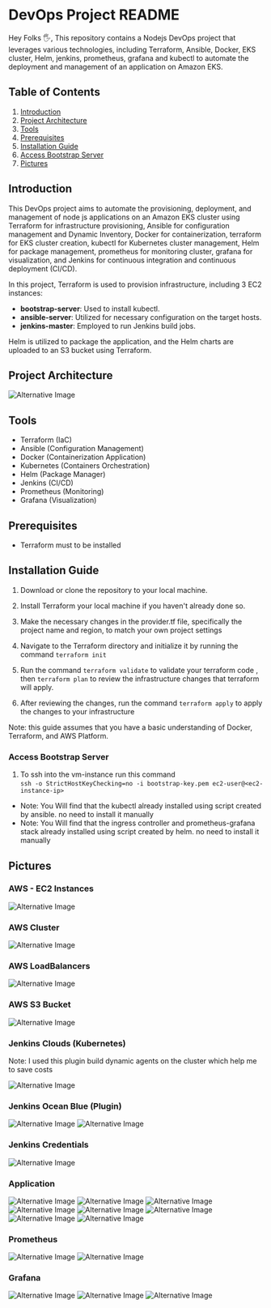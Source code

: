# DevOps Project README

Hey Folks 🖐️, This repository contains a Nodejs DevOps project that leverages various technologies, including Terraform, Ansible, Docker, EKS cluster, Helm, jenkins, prometheus, grafana and kubectl to automate the deployment and management of an application on Amazon EKS.
## Table of Contents

1. [Introduction](#introduction)
2. [Project Architecture](#project-architecture)
3. [Tools](#tools)
4. [Prerequisites](#prerequisites)
5. [Installation Guide](#installation-guide)
6. [Access Bootstrap Server](#access-bootstrap-server)
7. [Pictures](#pictures)

## Introduction

This DevOps project aims to automate the provisioning, deployment, and management of node js applications on an Amazon EKS cluster using Terraform for infrastructure provisioning, Ansible for configuration management and Dynamic Inventory, Docker for containerization, terraform for EKS cluster creation, kubectl for Kubernetes cluster management, Helm for package management, prometheus for monitoring cluster, grafana for visualization,  and Jenkins for continuous integration and continuous deployment (CI/CD).

In this project, Terraform is used to provision infrastructure, including 3 EC2 instances:

- **bootstrap-server**: Used to install kubectl.
- **ansible-server**: Utilized for necessary configuration on the target hosts.
- **jenkins-master**: Employed to run Jenkins build jobs.

Helm is utilized to package the application, and the Helm charts are uploaded to an S3 bucket using Terraform.

## Project Architecture

![Alternative Image](./pics/architecture.png)


## Tools

- Terraform (IaC)
- Ansible (Configuration Management)
- Docker (Containerization Application)
- Kubernetes (Containers Orchestration)
- Helm (Package Manager)
- Jenkins (CI/CD)
- Prometheus (Monitoring)
- Grafana (Visualization)

## Prerequisites
* Terraform must to be installed
## Installation Guide

1. Download or clone the repository to your local machine.

2. Install Terraform your local machine if you haven't already done so.

3. Make the necessary changes in the provider.tf file, specifically the project name and region, to match your own project settings

4. Navigate to the Terraform directory and initialize it by running the command `terraform init`

5. Run the command `terraform validate` to validate your terraform code , then `terraform plan` to review the infrastructure changes that
terraform will apply.

6. After reviewing the changes, run the command `terraform apply` to apply the changes to your infrastructure

Note: this guide assumes that you have a basic understanding of Docker, Terraform, and AWS Platform.
  
### Access Bootstrap Server

1. To ssh into the vm-instance run this command \
`ssh -o StrictHostKeyChecking=no -i bootstrap-key.pem ec2-user@<ec2-instance-ip>`

- Note: You Will find that the kubectl already installed using script created by ansible. no need to install it manually
- Note: You Will find that the ingress controller and prometheus-grafana stack already installed using script created by helm. no need to install it manually

## Pictures

### AWS - EC2 Instances

![Alternative Image](./pics/aws-1.png)

### AWS Cluster

![Alternative Image](./pics/aws-4.png)

### AWS LoadBalancers

![Alternative Image](./pics/aws-2.png)

### AWS S3 Bucket

![Alternative Image](./pics/aws-3.png)

### Jenkins Clouds (Kubernetes)
Note: I used this plugin build dynamic agents on the cluster which help me to save costs

![Alternative Image](./pics/jenk-33.png)

### Jenkins Ocean Blue (Plugin)

![Alternative Image](./pics/jenk-1.png)
![Alternative Image](./pics/jenk-2.png)

### Jenkins Credentials

![Alternative Image](./pics/jenk-5.png)

### Application

![Alternative Image](./pics/proj-1.png)
![Alternative Image](./pics/proj-2.png)
![Alternative Image](./pics/proj-3.png)
![Alternative Image](./pics/proj-4.png)
![Alternative Image](./pics/proj-5.png)
![Alternative Image](./pics/proj-6.png)
![Alternative Image](./pics/proj-7.png)
![Alternative Image](./pics/proj-8.png)

### Prometheus

![Alternative Image](./pics/prom-1.png)
![Alternative Image](./pics/prom-2.png)

### Grafana

![Alternative Image](./pics/grafana-1.png)
![Alternative Image](./pics/grafana-2.png)
![Alternative Image](./pics/grafana-3.png)

